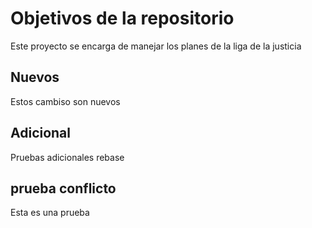 # Objetivos de la repositorio

Este proyecto se encarga de manejar los planes de la liga de la justicia


## Nuevos

Estos cambiso son nuevos

## Adicional

Pruebas adicionales rebase

## prueba conflicto

Esta es una prueba
